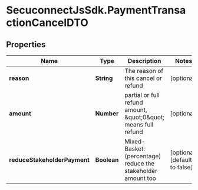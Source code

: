 # SecuconnectJsSdk.PaymentTransactionCancelDTO

## Properties
Name | Type | Description | Notes
------------ | ------------- | ------------- | -------------
**reason** | **String** | The reason of this cancel or refund | [optional] 
**amount** | **Number** | partial or full refund amount, \&quot;0\&quot; means full refund | [optional] 
**reduceStakeholderPayment** | **Boolean** | Mixed-Basket: (percentage) reduce the stakeholder amount too | [optional] [default to false]


